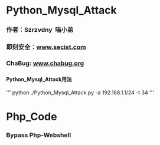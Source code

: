 # Python_Mysql_Attack
### 作者：Szrzvdny  喵小弟
### 即刻安全：www.secist.com
### ChaBug:  www.chabug.org
###
#### Python_Mysql_Attack用法
'''
python ./Python_Mysql_Attack.py -a 192.168.1.1/24 -t 34
'''
# Php_Code

### Bypass Php-Webshell
